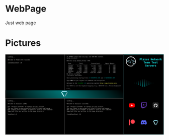 # WebPage
Just web page

# Pictures
![plot](https://github.com/PlexusNetworkSystem/Servers/blob/main/ss.png?raw=true)
